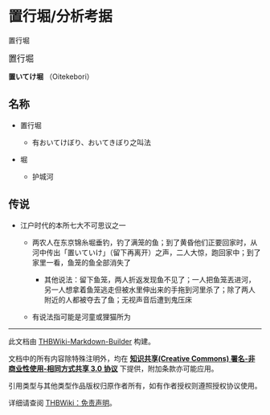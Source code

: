 # 置行堀/分析考据

<!-- source html: G:\repos\THBWiki-Markdown-Builder\THBWikiMarkdown\Temp\main\0\05\ns0%3A%E7%BD%AE%E8%A1%8C%E5%A0%80%2F%E5%88%86%E6%9E%90%E8%80%83%E6%8D%AE.html -->

置行堀

  
<big>置行堀</big>  

 **置いてけ堀** （Oitekebori）
  


## 名称
- 置行堀
  - 有おいてけぼり、おいてきぼり之叫法

- 堀
  - 护城河



## 传说
- 江户时代的本所七大不可思议之一
  - 两农人在东京锦糸堀垂钓，钓了满笼的鱼；到了黄昏他们正要回家时，从河中传出「置いていけ」（留下再离开）之声，二人大惊，跑回家中；到了家里一看，鱼笼的鱼全部消失了
    - 其他说法：留下鱼笼，两人折返发现鱼不见了；一人把鱼笼丟进河，另一人想拿着鱼笼逃走但被水里伸出来的手拖到河里杀了；除了两人附近的人都被夺去了鱼；无视声音后遭到鬼压床

  - 有说法指可能是河童或狸猫所为






---

此文档由 [THBWiki-Markdown-Builder](https://github.com/Delsin-Yu/THBWiki-Markdown-Builder) 构建。

文档中的所有内容除特殊注明外，均在 [**知识共享(Creative Commons) 署名-非商业性使用-相同方式共享 3.0 协议**](https://creativecommons.org/licenses/by-sa/3.0/deed.zh-hans) 下提供，附加条款亦可能应用。

引用类型与其他类型作品版权归原作者所有，如有作者授权则遵照授权协议使用。

详细请查阅 [THBWiki：免责声明](https://thbwiki.cc/THBWiki:%E5%85%8D%E8%B4%A3%E5%A3%B0%E6%98%8E)。

